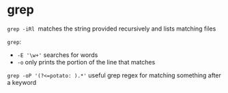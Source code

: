 # grep
`grep -iRl`  matches the string provided recursively and lists matching files

`grep`:

*   `-E '\w+'` searches for words
*   `-o` only prints the portion of the line that matches

`grep -oP '(?<=potato: ).*'` useful grep regex for matching something after a keyword